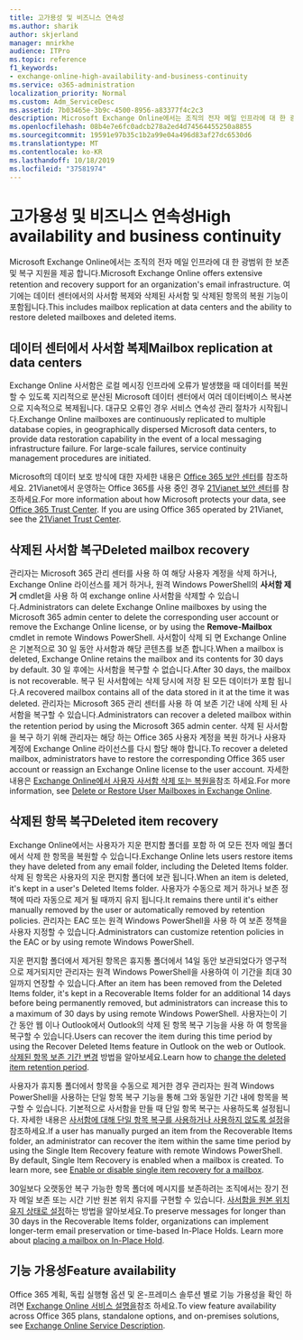 ```yaml
---
title: 고가용성 및 비즈니스 연속성
ms.author: sharik
author: skjerland
manager: mnirkhe
audience: ITPro
ms.topic: reference
f1_keywords:
- exchange-online-high-availability-and-business-continuity
ms.service: o365-administration
localization_priority: Normal
ms.custom: Adm_ServiceDesc
ms.assetid: 7b03465e-3b9c-4500-8956-a83377f4c2c3
description: Microsoft Exchange Online에서는 조직의 전자 메일 인프라에 대 한 광범위 한 보존 및 복구 지원을 제공 합니다. 여기에는 데이터 센터에서의 사서함 복제와 삭제된 사서함 및 삭제된 항목의 복원 기능이 포함됩니다.
ms.openlocfilehash: 08b4e7e6fc0adcb278a2ed4d74564455250a8855
ms.sourcegitcommit: 19591e97b35c1b2a99e04a496d83af27dc6530d6
ms.translationtype: MT
ms.contentlocale: ko-KR
ms.lasthandoff: 10/18/2019
ms.locfileid: "37581974"
---
```

# <a name="high-availability-and-business-continuity"></a><span data-ttu-id="bb440-104">고가용성 및 비즈니스 연속성</span><span class="sxs-lookup"><span data-stu-id="bb440-104">High availability and business continuity</span></span>

<span data-ttu-id="bb440-105">Microsoft Exchange Online에서는 조직의 전자 메일 인프라에 대 한 광범위 한 보존 및 복구 지원을 제공 합니다.</span><span class="sxs-lookup"><span data-stu-id="bb440-105">Microsoft Exchange Online offers extensive retention and recovery support for an organization's email infrastructure.</span></span> <span data-ttu-id="bb440-106">여기에는 데이터 센터에서의 사서함 복제와 삭제된 사서함 및 삭제된 항목의 복원 기능이 포함됩니다.</span><span class="sxs-lookup"><span data-stu-id="bb440-106">This includes mailbox replication at data centers and the ability to restore deleted mailboxes and deleted items.</span></span>
  
## <a name="mailbox-replication-at-data-centers"></a><span data-ttu-id="bb440-107">데이터 센터에서 사서함 복제</span><span class="sxs-lookup"><span data-stu-id="bb440-107">Mailbox replication at data centers</span></span>

<span data-ttu-id="bb440-p103">Exchange Online 사서함은 로컬 메시징 인프라에 오류가 발생했을 때 데이터를 복원할 수 있도록 지리적으로 분산된 Microsoft 데이터 센터에서 여러 데이터베이스 복사본으로 지속적으로 복제됩니다. 대규모 오류인 경우 서비스 연속성 관리 절차가 시작됩니다.</span><span class="sxs-lookup"><span data-stu-id="bb440-p103">Exchange Online mailboxes are continuously replicated to multiple database copies, in geographically dispersed Microsoft data centers, to provide data restoration capability in the event of a local messaging infrastructure failure. For large-scale failures, service continuity management procedures are initiated.</span></span>
  
<span data-ttu-id="bb440-p104">Microsoft의 데이터 보호 방식에 대한 자세한 내용은 [Office 365 보안 센터](https://go.microsoft.com/fwlink/p/?LinkId=299135)를 참조하세요. 21Vianet에서 운영하는 Office 365를 사용 중인 경우 [21Vianet 보안 센터](http://www.21vbluecloud.com/office365/trustcenter/onlineservices.mdl)를 참조하세요.</span><span class="sxs-lookup"><span data-stu-id="bb440-p104">For more information about how Microsoft protects your data, see [Office 365 Trust Center](https://go.microsoft.com/fwlink/p/?LinkId=299135). If you are using Office 365 operated by 21Vianet, see the [21Vianet Trust Center](http://www.21vbluecloud.com/office365/trustcenter/onlineservices.mdl).</span></span>
  
## <a name="deleted-mailbox-recovery"></a><span data-ttu-id="bb440-112">삭제된 사서함 복구</span><span class="sxs-lookup"><span data-stu-id="bb440-112">Deleted mailbox recovery</span></span>

<span data-ttu-id="bb440-113">관리자는 Microsoft 365 관리 센터를 사용 하 여 해당 사용자 계정을 삭제 하거나, Exchange Online 라이선스를 제거 하거나, 원격 Windows PowerShell의 **사서함 제거** cmdlet을 사용 하 여 exchange online 사서함을 삭제할 수 있습니다.</span><span class="sxs-lookup"><span data-stu-id="bb440-113">Administrators can delete Exchange Online mailboxes by using the Microsoft 365 admin center to delete the corresponding user account or remove the Exchange Online license, or by using the **Remove-Mailbox** cmdlet in remote Windows PowerShell.</span></span> <span data-ttu-id="bb440-114">사서함이 삭제 되 면 Exchange Online은 기본적으로 30 일 동안 사서함과 해당 콘텐츠를 보존 합니다.</span><span class="sxs-lookup"><span data-stu-id="bb440-114">When a mailbox is deleted, Exchange Online retains the mailbox and its contents for 30 days by default.</span></span> <span data-ttu-id="bb440-115">30 일 후에는 사서함을 복구할 수 없습니다.</span><span class="sxs-lookup"><span data-stu-id="bb440-115">After 30 days, the mailbox is not recoverable.</span></span> <span data-ttu-id="bb440-116">복구 된 사서함에는 삭제 당시에 저장 된 모든 데이터가 포함 됩니다.</span><span class="sxs-lookup"><span data-stu-id="bb440-116">A recovered mailbox contains all of the data stored in it at the time it was deleted.</span></span> <span data-ttu-id="bb440-117">관리자는 Microsoft 365 관리 센터를 사용 하 여 보존 기간 내에 삭제 된 사서함을 복구할 수 있습니다.</span><span class="sxs-lookup"><span data-stu-id="bb440-117">Administrators can recover a deleted mailbox within the retention period by using the Microsoft 365 admin center.</span></span> <span data-ttu-id="bb440-118">삭제 된 사서함을 복구 하기 위해 관리자는 해당 하는 Office 365 사용자 계정을 복원 하거나 사용자 계정에 Exchange Online 라이선스를 다시 할당 해야 합니다.</span><span class="sxs-lookup"><span data-stu-id="bb440-118">To recover a deleted mailbox, administrators have to restore the corresponding Office 365 user account or reassign an Exchange Online license to the user account.</span></span> <span data-ttu-id="bb440-119">자세한 내용은 [Exchange Online에서 사용자 사서함 삭제 또는 복원을](https://go.microsoft.com/fwlink/p/?LinkId=286992)참조 하세요.</span><span class="sxs-lookup"><span data-stu-id="bb440-119">For more information, see [Delete or Restore User Mailboxes in Exchange Online](https://go.microsoft.com/fwlink/p/?LinkId=286992).</span></span>
  
## <a name="deleted-item-recovery"></a><span data-ttu-id="bb440-120">삭제된 항목 복구</span><span class="sxs-lookup"><span data-stu-id="bb440-120">Deleted item recovery</span></span>

<span data-ttu-id="bb440-121">Exchange Online에서는 사용자가 지운 편지함 폴더를 포함 하 여 모든 전자 메일 폴더에서 삭제 한 항목을 복원할 수 있습니다.</span><span class="sxs-lookup"><span data-stu-id="bb440-121">Exchange Online lets users restore items they have deleted from any email folder, including the Deleted Items folder.</span></span> <span data-ttu-id="bb440-122">삭제 된 항목은 사용자의 지운 편지함 폴더에 보관 됩니다.</span><span class="sxs-lookup"><span data-stu-id="bb440-122">When an item is deleted, it's kept in a user's Deleted Items folder.</span></span> <span data-ttu-id="bb440-123">사용자가 수동으로 제거 하거나 보존 정책에 따라 자동으로 제거 될 때까지 유지 됩니다.</span><span class="sxs-lookup"><span data-stu-id="bb440-123">It remains there until it's either manually removed by the user or automatically removed by retention policies.</span></span> <span data-ttu-id="bb440-124">관리자는 EAC 또는 원격 Windows PowerShell을 사용 하 여 보존 정책을 사용자 지정할 수 있습니다.</span><span class="sxs-lookup"><span data-stu-id="bb440-124">Administrators can customize retention policies in the EAC or by using remote Windows PowerShell.</span></span>
  
<span data-ttu-id="bb440-125">지운 편지함 폴더에서 제거된 항목은 휴지통 폴더에서 14일 동안 보관되었다가 영구적으로 제거되지만 관리자는 원격 Windows PowerShell을 사용하여 이 기간을 최대 30일까지 연장할 수 있습니다.</span><span class="sxs-lookup"><span data-stu-id="bb440-125">After an item has been removed from the Deleted Items folder, it's kept in a Recoverable Items folder for an additional 14 days before being permanently removed, but administrators can increase this to a maximum of 30 days by using remote Windows PowerShell.</span></span> <span data-ttu-id="bb440-126">사용자는이 기간 동안 웹 이나 Outlook에서 Outlook의 삭제 된 항목 복구 기능을 사용 하 여 항목을 복구할 수 있습니다.</span><span class="sxs-lookup"><span data-stu-id="bb440-126">Users can recover the item during this time period by using the Recover Deleted Items feature in Outlook on the web or Outlook.</span></span> <span data-ttu-id="bb440-127">[삭제된 항목 보존 기간 변경](https://go.microsoft.com/fwlink/p/?LinkId=286940) 방법을 알아보세요.</span><span class="sxs-lookup"><span data-stu-id="bb440-127">Learn how to [change the deleted item retention period](https://go.microsoft.com/fwlink/p/?LinkId=286940).</span></span>
  
<span data-ttu-id="bb440-p108">사용자가 휴지통 폴더에서 항목을 수동으로 제거한 경우 관리자는 원격 Windows PowerShell을 사용하는 단일 항목 복구 기능을 통해 그와 동일한 기간 내에 항목을 복구할 수 있습니다. 기본적으로 사서함을 만들 때 단일 항목 복구는 사용하도록 설정됩니다. 자세한 내용은 [사서함에 대해 단일 항목 복구를 사용하거나 사용하지 않도록 설정](https://go.microsoft.com/fwlink/p/?LinkID=286941)을 참조하세요.</span><span class="sxs-lookup"><span data-stu-id="bb440-p108">If a user has manually purged an item from the Recoverable Items folder, an administrator can recover the item within the same time period by using the Single Item Recovery feature with remote Windows PowerShell. By default, Single Item Recovery is enabled when a mailbox is created. To learn more, see [Enable or disable single item recovery for a mailbox](https://go.microsoft.com/fwlink/p/?LinkID=286941).</span></span>
  
<span data-ttu-id="bb440-p109">30일보다 오랫동안 복구 가능한 항목 폴더에 메시지를 보존하려는 조직에서는 장기 전자 메일 보존 또는 시간 기반 원본 위치 유지를 구현할 수 있습니다. [사서함을 원본 위치 유지 상태로 설정](https://go.microsoft.com/fwlink/p/?LinkId=271746)하는 방법을 알아보세요.</span><span class="sxs-lookup"><span data-stu-id="bb440-p109">To preserve messages for longer than 30 days in the Recoverable Items folder, organizations can implement longer-term email preservation or time-based In-Place Holds. Learn more about [placing a mailbox on In-Place Hold](https://go.microsoft.com/fwlink/p/?LinkId=271746).</span></span>
  
## <a name="feature-availability"></a><span data-ttu-id="bb440-133">기능 가용성</span><span class="sxs-lookup"><span data-stu-id="bb440-133">Feature availability</span></span>

<span data-ttu-id="bb440-134">Office 365 계획, 독립 실행형 옵션 및 온-프레미스 솔루션 별로 기능 가용성을 확인 하려면 [Exchange Online 서비스 설명을](exchange-online-service-description.md)참조 하세요.</span><span class="sxs-lookup"><span data-stu-id="bb440-134">To view feature availability across Office 365 plans, standalone options, and on-premises solutions, see [Exchange Online Service Description](exchange-online-service-description.md).</span></span>
  